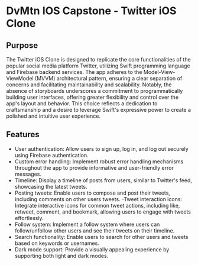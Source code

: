 # DvMtn IOS Capstone - Twitter iOS Clone

## Purpose

The Twitter iOS Clone is designed to replicate the core functionalities of the popular social media platform Twitter, utilizing Swift programming language and Firebase backend services. The app adheres to the Model-View-ViewModel (MVVM) architectural pattern, ensuring a clear separation of concerns and facilitating maintainability and scalability. Notably, the absence of storyboards underscores a commitment to programmatically building user interfaces, offering greater flexibility and control over the app's layout and behavior. This choice reflects a dedication to craftsmanship and a desire to leverage Swift's expressive power to create a polished and intuitive user experience.

## Features

- User authentication: Allow users to sign up, log in, and log out securely using Firebase authentication.
- Custom error handling: Implement robust error handling mechanisms throughout the app to provide informative and user-friendly error messages.
- Timeline: Display a timeline of posts from users, similar to Twitter's feed, showcasing the latest tweets.
- Posting tweets: Enable users to compose and post their tweets, including comments on other users tweets.
-Tweet interaction icons: Integrate interactive icons for common tweet actions, including like, retweet, comment, and bookmark, allowing users to engage with tweets effortlessly.
- Follow system: Implement a follow system where users can follow/unfollow other users and see their tweets on their timeline.
- Search functionality: Enable users to search for other users and tweets based on keywords or usernames.
- Dark mode support: Provide a visually appealing experience by supporting both light and dark modes.